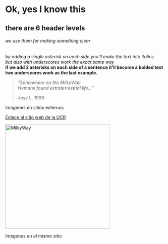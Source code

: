 # Ok, yes I know this
## there are 6 header levels
###### we use them for making something clear
*by adding a single asterisk on each side you'll make the text into italics*  
_but also with underscores work the exact same way_  
**if we add 2 asterisks on each side of a sentence it'll become a bolded text**  
__two underscores work as the last example.__  

> *"Somewhere on the MilkyWay  
> Humans found extraterrestrial life..."*  
>
>Jose L. 1999

Imágenes en sitios externos

[Enlace al sitio web de la UCR](https://www.ucr.ac.cr/)  


 
<img src="https://upload.wikimedia.org/wikipedia/commons/thumb/8/82/Milky_Way_Galaxy.jpg/2048px-Milky_Way_Galaxy.jpg" alt="MilkyWay" width="330">

Imágenes en el mismo sitio
